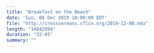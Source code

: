 ```yaml
---
title: "Breakfast on the Beach"
date: 'Sun, 08 Dec 2019 10:00:00 EDT'
file: "http://crosssermons.cflcn.org/2019-12-08.m4a"
length: "14842994"
duration: "32:45"
summary: ""
---
```


